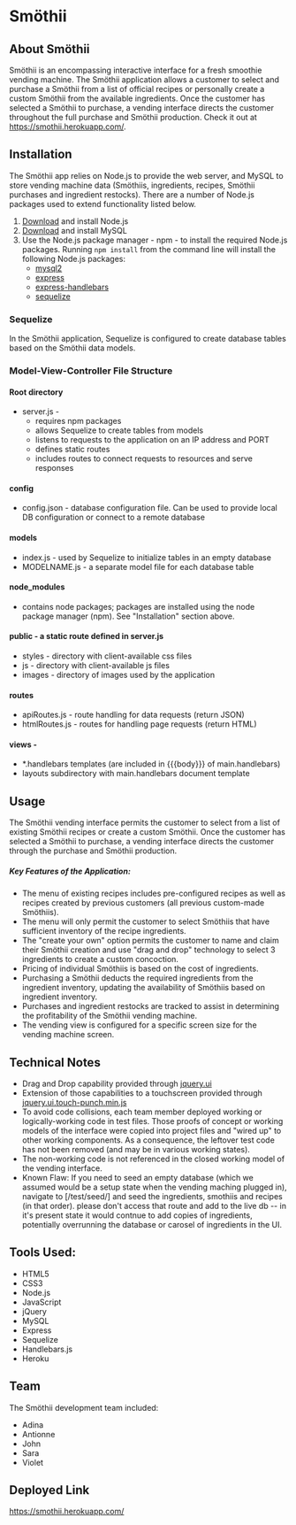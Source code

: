 # Smöthii

## About Smöthii
Smöthii is an encompassing interactive interface for a fresh smoothie vending machine. The Smöthii application allows a customer to select and purchase a Smöthii from a list of official recipes or personally create a custom Smöthii from the available ingredients. Once the customer has selected a Smöthii to purchase, a vending interface directs the customer throughout the full purchase and Smöthii production. Check it out at https://smothii.herokuapp.com/.

## Installation
The Smöthii app relies on Node.js to provide the web server, and MySQL to store vending machine data (Smöthiis, ingredients, recipes, Smöthii purchases and ingredient restocks).  There are a number of Node.js packages used to extend functionality listed below.

1. [Download](https://nodejs.org/en/download/) and install Node.js
2. [Download](https://dev.mysql.com/downloads/mysql/) and install MySQL
3. Use the Node.js package manager - npm - to install the required Node.js packages.  Running ```npm install``` from the command line will install the following Node.js packages:
    * [mysql2](https://www.npmjs.com/package/mysql2)
    * [express](https://www.npmjs.com/package/express)
    * [express-handlebars](https://www.npmjs.com/package/express-handlebars)
    * [sequelize](https://www.npmjs.com/package/sequelize)

### Sequelize
In the Smöthii application, Sequelize is configured to create database tables based on the Smöthii data models.

### Model-View-Controller File Structure
#### Root directory
* server.js - 
    * requires npm packages
    * allows Sequelize to create tables from models
    * listens to requests to the application on an IP address and PORT
    * defines static routes
    * includes routes to connect requests to resources and serve responses
#### config
* config.json - database configuration file. Can be used to provide local DB configuration or connect to a remote database
#### models
* index.js - used by Sequelize to initialize tables in an empty database
* MODELNAME.js - a separate model file for each database table
#### node_modules
* contains node packages; packages are installed using the node package manager (npm).  See "Installation" section above.
#### public - a static route defined in server.js
* styles - directory with client-available css files
* js - directory with client-available js files
* images - directory of images used by the application
#### routes
* apiRoutes.js - route handling for data requests (return JSON)
* htmlRoutes.js - routes for handling page requests (return HTML)
#### views - 
* *.handlebars templates (are included in {{{body}}} of main.handlebars)
* layouts subdirectory with main.handlebars document template

## Usage
The Smöthii vending interface permits the customer to select from a list of existing Smöthii recipes or create a custom Smöthii.  Once the customer has selected a Smöthii to purchase, a vending interface directs the customer through the purchase and Smöthii production.

##### Key Features of the Application:
* The menu of existing recipes includes pre-configured recipes as well as recipes created by previous customers (all previous custom-made Smöthiis).
* The menu will only permit the customer to select Smöthiis that have sufficient inventory of the recipe ingredients.
* The "create your own" option permits the customer to name and claim their Smöthii creation and use "drag and drop" technology to select 3 ingredients to create a custom concoction.
* Pricing of individual Smöthiis is based on the cost of ingredients.
* Purchasing a Smöthii deducts the required ingredients from the ingredient inventory, updating the availability of Smöthiis based on ingredient inventory.
* Purchases and ingredient restocks are tracked to assist in determining the profitability of the Smöthii vending machine.
* The vending view is configured for a specific screen size for the vending machine screen.

## Technical Notes
* Drag and Drop capability provided through [jquery.ui](https://jqueryui.com/)
* Extension of those capabilities to a touchscreen provided through [jquery.ui.touch-punch.min.js](http://touchpunch.furf.com/)
* To avoid code collisions, each team member deployed working or logically-working code in test files.  Those proofs of concept or working models of the interface were copied into project files and "wired up" to other working components.  As a consequence, the leftover test code has not been removed (and may be in various working states).
* The non-working code is not referenced in the closed working model of the vending interface.
* Known Flaw: If you need to seed an empty database (which we assumed would be a setup state when the vending maching plugged in), navigate to [/test/seed/] and seed the ingredients, smothiis and recipes (in that order).
please don't access that route and add to the live db -- in it's present state it would contnue to add copies of ingredients, potentially overrunning the database or carosel of ingredients in the UI.

## Tools Used:
* HTML5
* CSS3
* Node.js
* JavaScript
* jQuery
* MySQL
* Express
* Sequelize
* Handlebars.js
* Heroku

## Team
The Smöthii development team included:
* Adina
* Antionne
* John
* Sara
* Violet

## Deployed Link
https://smothii.herokuapp.com/
